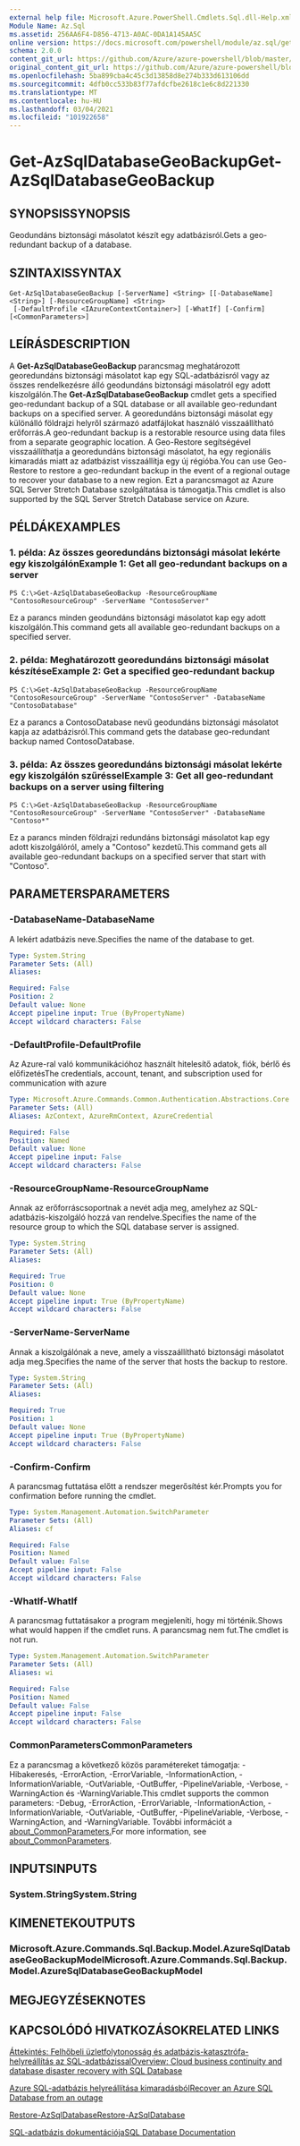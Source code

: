```yaml
---
external help file: Microsoft.Azure.PowerShell.Cmdlets.Sql.dll-Help.xml
Module Name: Az.Sql
ms.assetid: 256AA6F4-D856-4713-A0AC-0DA1A145AA5C
online version: https://docs.microsoft.com/powershell/module/az.sql/get-azsqldatabasegeobackup
schema: 2.0.0
content_git_url: https://github.com/Azure/azure-powershell/blob/master/src/Sql/Sql/help/Get-AzSqlDatabaseGeoBackup.md
original_content_git_url: https://github.com/Azure/azure-powershell/blob/master/src/Sql/Sql/help/Get-AzSqlDatabaseGeoBackup.md
ms.openlocfilehash: 5ba899cba4c45c3d13858d8e274b333d613106dd
ms.sourcegitcommit: 4dfb0cc533b83f77afdcfbe2618c1e6c8d221330
ms.translationtype: MT
ms.contentlocale: hu-HU
ms.lasthandoff: 03/04/2021
ms.locfileid: "101922658"
---
```

# <span data-ttu-id="58f34-101">Get-AzSqlDatabaseGeoBackup</span><span class="sxs-lookup"><span data-stu-id="58f34-101">Get-AzSqlDatabaseGeoBackup</span></span>

## <span data-ttu-id="58f34-102">SYNOPSIS</span><span class="sxs-lookup"><span data-stu-id="58f34-102">SYNOPSIS</span></span>
<span data-ttu-id="58f34-103">Geodundáns biztonsági másolatot készít egy adatbázisról.</span><span class="sxs-lookup"><span data-stu-id="58f34-103">Gets a geo-redundant backup of a database.</span></span>

## <span data-ttu-id="58f34-104">SZINTAXIS</span><span class="sxs-lookup"><span data-stu-id="58f34-104">SYNTAX</span></span>

```
Get-AzSqlDatabaseGeoBackup [-ServerName] <String> [[-DatabaseName] <String>] [-ResourceGroupName] <String>
 [-DefaultProfile <IAzureContextContainer>] [-WhatIf] [-Confirm] [<CommonParameters>]
```

## <span data-ttu-id="58f34-105">LEÍRÁS</span><span class="sxs-lookup"><span data-stu-id="58f34-105">DESCRIPTION</span></span>
<span data-ttu-id="58f34-106">A **Get-AzSqlDatabaseGeoBackup** parancsmag meghatározott georedundáns biztonsági másolatot kap egy SQL-adatbázisról vagy az összes rendelkezésre álló geodundáns biztonsági másolatról egy adott kiszolgálón.</span><span class="sxs-lookup"><span data-stu-id="58f34-106">The **Get-AzSqlDatabaseGeoBackup** cmdlet gets a specified geo-redundant backup of a SQL database or all available geo-redundant backups on a specified server.</span></span>
<span data-ttu-id="58f34-107">A georedundáns biztonsági másolat egy különálló földrajzi helyről származó adatfájlokat használó visszaállítható erőforrás.</span><span class="sxs-lookup"><span data-stu-id="58f34-107">A geo-redundant backup is a restorable resource using data files from a separate geographic location.</span></span>
<span data-ttu-id="58f34-108">A Geo-Restore segítségével visszaállíthatja a georedundáns biztonsági másolatot, ha egy regionális kimaradás miatt az adatbázist visszaállítja egy új régióba.</span><span class="sxs-lookup"><span data-stu-id="58f34-108">You can use Geo-Restore to restore a geo-redundant backup in the event of a regional outage to recover your database to a new region.</span></span>
<span data-ttu-id="58f34-109">Ezt a parancsmagot az Azure SQL Server Stretch Database szolgáltatása is támogatja.</span><span class="sxs-lookup"><span data-stu-id="58f34-109">This cmdlet is also supported by the SQL Server Stretch Database service on Azure.</span></span>

## <span data-ttu-id="58f34-110">PÉLDÁK</span><span class="sxs-lookup"><span data-stu-id="58f34-110">EXAMPLES</span></span>

### <span data-ttu-id="58f34-111">1. példa: Az összes georedundáns biztonsági másolat lekérte egy kiszolgálón</span><span class="sxs-lookup"><span data-stu-id="58f34-111">Example 1: Get all geo-redundant backups on a server</span></span>
```
PS C:\>Get-AzSqlDatabaseGeoBackup -ResourceGroupName "ContosoResourceGroup" -ServerName "ContosoServer"
```

<span data-ttu-id="58f34-112">Ez a parancs minden geodundáns biztonsági másolatot kap egy adott kiszolgálón.</span><span class="sxs-lookup"><span data-stu-id="58f34-112">This command gets all available geo-redundant backups on a specified server.</span></span>

### <span data-ttu-id="58f34-113">2. példa: Meghatározott georedundáns biztonsági másolat készítése</span><span class="sxs-lookup"><span data-stu-id="58f34-113">Example 2: Get a specified geo-redundant backup</span></span>
```
PS C:\>Get-AzSqlDatabaseGeoBackup -ResourceGroupName "ContosoResourceGroup" -ServerName "ContosoServer" -DatabaseName "ContosoDatabase"
```

<span data-ttu-id="58f34-114">Ez a parancs a ContosoDatabase nevű geodundáns biztonsági másolatot kapja az adatbázisról.</span><span class="sxs-lookup"><span data-stu-id="58f34-114">This command gets the database geo-redundant backup named ContosoDatabase.</span></span>

### <span data-ttu-id="58f34-115">3. példa: Az összes georedundáns biztonsági másolat lekérte egy kiszolgálón szűréssel</span><span class="sxs-lookup"><span data-stu-id="58f34-115">Example 3: Get all geo-redundant backups on a server using filtering</span></span>
```
PS C:\>Get-AzSqlDatabaseGeoBackup -ResourceGroupName "ContosoResourceGroup" -ServerName "ContosoServer" -DatabaseName "Contoso*"
```

<span data-ttu-id="58f34-116">Ez a parancs minden földrajzi redundáns biztonsági másolatot kap egy adott kiszolgálóról, amely a "Contoso" kezdetű.</span><span class="sxs-lookup"><span data-stu-id="58f34-116">This command gets all available geo-redundant backups on a specified server that start with "Contoso".</span></span>

## <span data-ttu-id="58f34-117">PARAMETERS</span><span class="sxs-lookup"><span data-stu-id="58f34-117">PARAMETERS</span></span>

### <span data-ttu-id="58f34-118">-DatabaseName</span><span class="sxs-lookup"><span data-stu-id="58f34-118">-DatabaseName</span></span>
<span data-ttu-id="58f34-119">A lekért adatbázis neve.</span><span class="sxs-lookup"><span data-stu-id="58f34-119">Specifies the name of the database to get.</span></span>

```yaml
Type: System.String
Parameter Sets: (All)
Aliases:

Required: False
Position: 2
Default value: None
Accept pipeline input: True (ByPropertyName)
Accept wildcard characters: False
```

### <span data-ttu-id="58f34-120">-DefaultProfile</span><span class="sxs-lookup"><span data-stu-id="58f34-120">-DefaultProfile</span></span>
<span data-ttu-id="58f34-121">Az Azure-ral való kommunikációhoz használt hitelesítő adatok, fiók, bérlő és előfizetés</span><span class="sxs-lookup"><span data-stu-id="58f34-121">The credentials, account, tenant, and subscription used for communication with azure</span></span>

```yaml
Type: Microsoft.Azure.Commands.Common.Authentication.Abstractions.Core.IAzureContextContainer
Parameter Sets: (All)
Aliases: AzContext, AzureRmContext, AzureCredential

Required: False
Position: Named
Default value: None
Accept pipeline input: False
Accept wildcard characters: False
```

### <span data-ttu-id="58f34-122">-ResourceGroupName</span><span class="sxs-lookup"><span data-stu-id="58f34-122">-ResourceGroupName</span></span>
<span data-ttu-id="58f34-123">Annak az erőforráscsoportnak a nevét adja meg, amelyhez az SQL-adatbázis-kiszolgáló hozzá van rendelve.</span><span class="sxs-lookup"><span data-stu-id="58f34-123">Specifies the name of the resource group to which the SQL database server is assigned.</span></span>

```yaml
Type: System.String
Parameter Sets: (All)
Aliases:

Required: True
Position: 0
Default value: None
Accept pipeline input: True (ByPropertyName)
Accept wildcard characters: False
```

### <span data-ttu-id="58f34-124">-ServerName</span><span class="sxs-lookup"><span data-stu-id="58f34-124">-ServerName</span></span>
<span data-ttu-id="58f34-125">Annak a kiszolgálónak a neve, amely a visszaállítható biztonsági másolatot adja meg.</span><span class="sxs-lookup"><span data-stu-id="58f34-125">Specifies the name of the server that hosts the backup to restore.</span></span>

```yaml
Type: System.String
Parameter Sets: (All)
Aliases:

Required: True
Position: 1
Default value: None
Accept pipeline input: True (ByPropertyName)
Accept wildcard characters: False
```

### <span data-ttu-id="58f34-126">-Confirm</span><span class="sxs-lookup"><span data-stu-id="58f34-126">-Confirm</span></span>
<span data-ttu-id="58f34-127">A parancsmag futtatása előtt a rendszer megerősítést kér.</span><span class="sxs-lookup"><span data-stu-id="58f34-127">Prompts you for confirmation before running the cmdlet.</span></span>

```yaml
Type: System.Management.Automation.SwitchParameter
Parameter Sets: (All)
Aliases: cf

Required: False
Position: Named
Default value: False
Accept pipeline input: False
Accept wildcard characters: False
```

### <span data-ttu-id="58f34-128">-WhatIf</span><span class="sxs-lookup"><span data-stu-id="58f34-128">-WhatIf</span></span>
<span data-ttu-id="58f34-129">A parancsmag futtatásakor a program megjeleníti, hogy mi történik.</span><span class="sxs-lookup"><span data-stu-id="58f34-129">Shows what would happen if the cmdlet runs.</span></span>
<span data-ttu-id="58f34-130">A parancsmag nem fut.</span><span class="sxs-lookup"><span data-stu-id="58f34-130">The cmdlet is not run.</span></span>

```yaml
Type: System.Management.Automation.SwitchParameter
Parameter Sets: (All)
Aliases: wi

Required: False
Position: Named
Default value: False
Accept pipeline input: False
Accept wildcard characters: False
```

### <span data-ttu-id="58f34-131">CommonParameters</span><span class="sxs-lookup"><span data-stu-id="58f34-131">CommonParameters</span></span>
<span data-ttu-id="58f34-132">Ez a parancsmag a következő közös paramétereket támogatja: -Hibakeresés, -ErrorAction, -ErrorVariable, -InformationAction, -InformationVariable, -OutVariable, -OutBuffer, -PipelineVariable, -Verbose, -WarningAction és -WarningVariable.</span><span class="sxs-lookup"><span data-stu-id="58f34-132">This cmdlet supports the common parameters: -Debug, -ErrorAction, -ErrorVariable, -InformationAction, -InformationVariable, -OutVariable, -OutBuffer, -PipelineVariable, -Verbose, -WarningAction, and -WarningVariable.</span></span> <span data-ttu-id="58f34-133">További információt a [about_CommonParameters.](http://go.microsoft.com/fwlink/?LinkID=113216)</span><span class="sxs-lookup"><span data-stu-id="58f34-133">For more information, see [about_CommonParameters](http://go.microsoft.com/fwlink/?LinkID=113216).</span></span>

## <span data-ttu-id="58f34-134">INPUTS</span><span class="sxs-lookup"><span data-stu-id="58f34-134">INPUTS</span></span>

### <span data-ttu-id="58f34-135">System.String</span><span class="sxs-lookup"><span data-stu-id="58f34-135">System.String</span></span>

## <span data-ttu-id="58f34-136">KIMENETEK</span><span class="sxs-lookup"><span data-stu-id="58f34-136">OUTPUTS</span></span>

### <span data-ttu-id="58f34-137">Microsoft.Azure.Commands.Sql.Backup.Model.AzureSqlDatabaseGeoBackupModel</span><span class="sxs-lookup"><span data-stu-id="58f34-137">Microsoft.Azure.Commands.Sql.Backup.Model.AzureSqlDatabaseGeoBackupModel</span></span>

## <span data-ttu-id="58f34-138">MEGJEGYZÉSEK</span><span class="sxs-lookup"><span data-stu-id="58f34-138">NOTES</span></span>

## <span data-ttu-id="58f34-139">KAPCSOLÓDÓ HIVATKOZÁSOK</span><span class="sxs-lookup"><span data-stu-id="58f34-139">RELATED LINKS</span></span>

[<span data-ttu-id="58f34-140">Áttekintés: Felhőbeli üzletfolytonosság és adatbázis-katasztrófa-helyreállítás az SQL-adatbázissal</span><span class="sxs-lookup"><span data-stu-id="58f34-140">Overview: Cloud business continuity and database disaster recovery with SQL Database</span></span>](http://go.microsoft.com/fwlink/?LinkId=746881)

[<span data-ttu-id="58f34-141">Azure SQL-adatbázis helyreállítása kimaradásból</span><span class="sxs-lookup"><span data-stu-id="58f34-141">Recover an Azure SQL Database from an outage</span></span>](http://go.microsoft.com/fwlink/?LinkId=746882)

[<span data-ttu-id="58f34-142">Restore-AzSqlDatabase</span><span class="sxs-lookup"><span data-stu-id="58f34-142">Restore-AzSqlDatabase</span></span>](./Restore-AzSqlDatabase.md)

[<span data-ttu-id="58f34-143">SQL-adatbázis dokumentációja</span><span class="sxs-lookup"><span data-stu-id="58f34-143">SQL Database Documentation</span></span>](https://docs.microsoft.com/azure/sql-database/)
